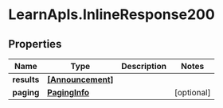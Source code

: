 # LearnApIs.InlineResponse200

## Properties
Name | Type | Description | Notes
------------ | ------------- | ------------- | -------------
**results** | [**[Announcement]**](Announcement.md) |  | 
**paging** | [**PagingInfo**](PagingInfo.md) |  | [optional] 
